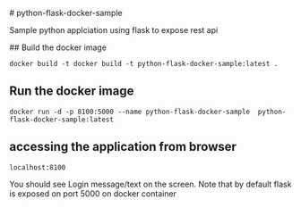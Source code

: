 # python-flask-docker-sample

Sample python applciation using flask to expose rest api


## Build the docker image

```
docker build -t docker build -t python-flask-docker-sample:latest .
```


## Run the docker image

```
docker run -d -p 8100:5000 --name python-flask-docker-sample  python-flask-docker-sample:latest
```


## accessing the application from browser

```
localhost:8100
```

You should see Login message/text on the screen. 
Note that by default flask is exposed on port 5000 on docker container